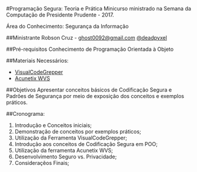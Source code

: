 #Programação Segura: Teoria e Prática
Minicurso ministrado na Semana da Computação de Presidente Prudente - 2017.

Área do Conhecimento: Segurança da Informação


##Ministrante
Robson Cruz - <ghost0092@gmail.com>
[@deadpyxel](https://github.com/deadpyxel)

##Pré-requisitos
Conhecimento de Programação Orientada à Objeto

##Materiais Necessários:

- [VisualCodeGrepper](https://sourceforge.net/projects/visualcodegrepp)
- [Acunetix WVS](https://www.acunetix.com/)

##Objetivos
Apresentar conceitos básicos de Codificação Segura e Padrões de Segurança por meio de exposição dos conceitos e exemplos práticos.

##Cronograma:

1. Introdução e Conceitos iniciais;
2. Demonstração de conceitos por exemplos práticos;
3. Utilização da Ferramenta VisualCodeGrepper;
4. Introdução aos conceitos de Codificação Segura em POO;
5. Utilização da ferramenta Acunetix WVS;
6. Desenvolvimento Seguro vs. Privacidade;
7. Consideraçẽos Finais;